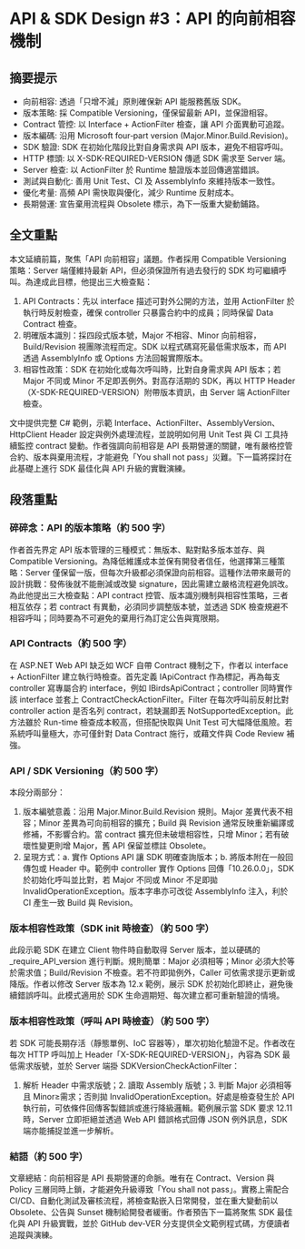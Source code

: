 # API & SDK Design #3：API 的向前相容機制

## 摘要提示
- 向前相容: 透過「只增不減」原則確保新 API 能服務舊版 SDK。  
- 版本策略: 採 Compatible Versioning，僅保留最新 API，並保證相容。  
- Contract 管控: 以 Interface + ActionFilter 檢查，讓 API 介面異動可追蹤。  
- 版本編碼: 沿用 Microsoft four‐part version (Major.Minor.Build.Revision)。  
- SDK 驗證: SDK 在初始化階段比對自身需求與 API 版本，避免不相容呼叫。  
- HTTP 標頭: 以 X-SDK-REQUIRED-VERSION 傳遞 SDK 需求至 Server 端。  
- Server 檢查: 以 ActionFilter 於 Runtime 驗證版本並回傳適當錯誤。  
- 測試與自動化: 善用 Unit Test、CI 及 AssemblyInfo 來維持版本一致性。  
- 優化考量: 高頻 API 需快取與優化，減少 Runtime 反射成本。  
- 長期營運: 宣告棄用流程與 Obsolete 標示，為下一版重大變動鋪路。  

## 全文重點
本文延續前篇，聚焦「API 向前相容」議題。作者採用 Compatible Versioning 策略：Server 端僅維持最新 API，但必須保證所有過去發行的 SDK 均可繼續呼叫。為達成此目標，他提出三大檢查點：  
1. API Contracts：先以 interface 描述可對外公開的方法，並用 ActionFilter 於執行時反射檢查，確保 controller 只暴露合約中的成員；同時保留 Data Contract 檢查。  
2. 明確版本識別：採四段式版本號，Major 不相容、Minor 向前相容，Build/Revision 視團隊流程而定。SDK 以程式碼寫死最低需求版本，而 API 透過 AssemblyInfo 或 Options 方法回報實際版本。  
3. 相容性政策：SDK 在初始化或每次呼叫時，比對自身需求與 API 版本；若 Major 不同或 Minor 不足即丟例外。對高存活期的 SDK，再以 HTTP Header（X-SDK-REQUIRED-VERSION）附帶版本資訊，由 Server 端 ActionFilter 檢查。  

文中提供完整 C# 範例，示範 Interface、ActionFilter、AssemblyVersion、HttpClient Header 設定與例外處理流程，並說明如何用 Unit Test 與 CI 工具持續監控 contract 變動。作者強調向前相容是 API 長期營運的關鍵，唯有嚴格控管合約、版本與棄用流程，才能避免「You shall not pass」災難。下一篇將探討在此基礎上進行 SDK 最佳化與 API 升級的實戰演練。

## 段落重點
### 碎碎念：API 的版本策略（約 500 字）
作者首先界定 API 版本管理的三種模式：無版本、點對點多版本並存、與 Compatible Versioning。為降低維護成本並保有開發者信任，他選擇第三種策略：Server 僅保留一版，但每次升級都必須保證向前相容。這種作法帶來嚴苛的設計挑戰：發佈後就不能刪減或改變 signature，因此需建立嚴格流程避免誤改。為此他提出三大檢查點：API contract 控管、版本識別機制與相容性策略，三者相互依存；若 contract 有異動，必須同步調整版本號，並透過 SDK 檢查規避不相容呼叫；同時要為不可避免的棄用行為訂定公告與寬限期。

### API Contracts（約 500 字）
在 ASP.NET Web API 缺乏如 WCF 自帶 Contract 機制之下，作者以 interface + ActionFilter 建立執行時檢查。首先定義 IApiContract 作為標記，再為每支 controller 寫專屬合約 interface，例如 IBirdsApiContract；controller 同時實作該 interface 並套上 ContractCheckActionFilter。Filter 在每次呼叫前反射比對 controller action 是否名列 contract，若缺漏即丟 NotSupportedException。此方法雖於 Run-time 檢查成本較高，但搭配快取與 Unit Test 可大幅降低風險。若系統呼叫量極大，亦可僅針對 Data Contract 施行，或藉文件與 Code Review 補強。

### API / SDK Versioning（約 500 字）
本段分兩部分：  
1. 版本編號意義：沿用 Major.Minor.Build.Revision 規則。Major 差異代表不相容；Minor 差異為可向前相容的擴充；Build 與 Revision 通常反映重新編譯或修補，不影響合約。當 contract 擴充但未破壞相容性，只增 Minor；若有破壞性變更則增 Major，舊 API 保留並標註 Obsolete。  
2. 呈現方式：a. 實作 Options API 讓 SDK 明確查詢版本；b. 將版本附在一般回傳包或 Header 中。範例中 controller 實作 Options 回傳「10.26.0.0」，SDK 於初始化呼叫並比對，若 Major 不同或 Minor 不足即拋 InvalidOperationException。版本字串亦可改從 AssemblyInfo 注入，利於 CI 產生一致 Build 與 Revision。

### 版本相容性政策（SDK init 時檢查）（約 500 字）
此段示範 SDK 在建立 Client 物件時自動取得 Server 版本，並以硬碼的 _require_API_version 進行判斷。規則簡單：Major 必須相等；Minor 必須大於等於需求值；Build/Revision 不檢查。若不符即拋例外，Caller 可依需求提示更新或降版。作者以修改 Server 版本為 12.x 範例，展示 SDK 於初始化即終止，避免後續錯誤呼叫。此模式適用於 SDK 生命週期短、每次建立都可重新驗證的情境。

### 版本相容性政策（呼叫 API 時檢查）（約 500 字）
若 SDK 可能長期存活（靜態單例、IoC 容器等），單次初始化驗證不足。作者改在每次 HTTP 呼叫加上 Header「X-SDK-REQUIRED-VERSION」，內容為 SDK 最低需求版號，並於 Server 端掛 SDKVersionCheckActionFilter：  
1. 解析 Header 中需求版號；2. 讀取 Assembly 版號；3. 判斷 Major 必須相等且 Minor≥需求；否則拋 InvalidOperationException。好處是檢查發生於 API 執行前，可依條件回傳客製錯誤或進行降級邏輯。範例展示當 SDK 要求 12.11 時，Server 立即拒絕並透過 Web API 錯誤格式回傳 JSON 例外訊息，SDK 端亦能捕捉並進一步解析。

### 結語（約 500 字）
文章總結：向前相容是 API 長期營運的命脈。唯有在 Contract、Version 與 Policy 三層同時上鎖，才能避免升級導致「You shall not pass」。實務上需配合 CI/CD、自動化測試及審核流程，將檢查點嵌入日常開發，並在重大變動前以 Obsolete、公告與 Sunset 機制給開發者緩衝。作者預告下一篇將聚焦 SDK 最佳化與 API 升級實戰，並於 GitHub dev-VER 分支提供全文範例程式碼，方便讀者追蹤與演練。